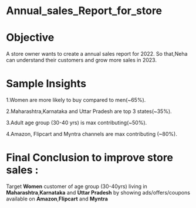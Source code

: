 # Annual_sales_Report_for_store
# Objective
A store owner wants to create a annual sales report for 2022. So that,Neha can understand their customers and grow more sales in 2023.
#  Sample Insights

1.Women are more likely to buy compared to men(~65%).

2.Maharashtra,Karnataka and Uttar Pradesh are top 3 states(~35%).

3.Adult age group (30-40 yrs) is max contributing(~50%).

4.Amazon, Flipcart and Myntra channels are max contributing (~80%).

# Final Conclusion to improve  store sales :
Target **Women** customer of age group (30-40yrs) living in **Maharashtra**,**Karnataka** and **Uttar Pradesh** by showing ads/offers/coupons available on **Amazon**,**Flipcart** and **Myntra** 

